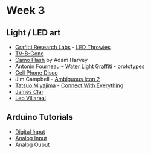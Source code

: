 # Week 3

## Light / LED art

* [Grafitti Research Labs](http://www.graffitiresearchlab.com/) - [LED Throwies](http://www.instructables.com/id/LED-Throwies/) 
* [TV-B-Gone](http://www.tvbgone.com/)
* [Camo Flash](https://ahprojects.com/projects/camoflash/) by Adam Harvey
* Antonin Fourneau – [Water Light Graffiti](https://vimeo.com/80781439) - [prototypes](https://www.youtube.com/watch?v=Ch-gYF1v3ls)
* [Cell Phone Disco](http://www.cellphonedisco.org/)
* Jim Campbell - [Ambiguous Icon 2](http://www.jimcampbell.tv/portfolio/low_resolution_works/ambiguous_icon_2_fight/)
* [Tatsuo Miyajima](http://tatsuomiyajima.com/category/work-projects/) - [Connect With Everything](https://www.youtube.com/watch?v=5LFzXwWzVjY)
* [James Clar](http://www.jamesclar.com/works/)
* [Leo Villareal](https://www.youtube.com/watch?v=HplsGiSmnJI)

## Arduino Tutorials

* [Digital Input](https://vimeo.com/album/2801639/video/86548673)
* [Analog Input](https://vimeo.com/album/2801639/video/86551311)
* [Analog Ouput](https://vimeo.com/album/2801639/video/93554355)
